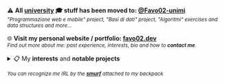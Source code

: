 ⚠️ **All <ins>university</ins> 🎓 stuff has been moved to: [@Favo02-unimi](https://github.com/favo02-unimi)**\
<sup>_"Programmazione web e mobile" project, "Basi di dati" project, "Algoritmi" exercises and data structures and more..._</sup>

🌐 **Visit my personal website / portfolio: [favo02.dev](https://favo02.dev)**\
<sup>_Find out more about me: past experience, interests, bio and how to **contact me**._</sup>

<details>
  <summary>📋 My <b>interests</b> and <b>notable projects</b></summary>

  <br/>
  
- **Competitive programming**: `python`, `c++`, `go`

  - [Competitive programming](https://github.com/Favo02/competitive-programming): _container of all my competitive programming repositories_
  - [Advent of code](https://github.com/Favo02/advent-of-code): _daily algorithmic challenges_ <img height="22" src="https://skillicons.dev/icons?i=golang,python" title="Go, Python" />
  - [Codeforces](https://github.com/Favo02/codeforces): _competitive programming contests_ <img height="22" src="https://skillicons.dev/icons?i=python,cpp" title="Python, C++" />
  - [LeetCode](https://github.com/Favo02/leetcode): _data structures and algorithms challenges and contests_ <img height="22" src="https://skillicons.dev/icons?i=python,cpp" title="Python, C++" />

  <br/>

- **Web development**: `javascript`, `typescript`, `react`, `express`, `tailwindcss`, `mongodb`, `php`, `postgresql`, `ocaml`, `svelte`

  - [CessAdvisor](https://github.com/Favo02/cess-advisor): _toilet review system_ <img height="22" src="https://skillicons.dev/icons?i=ocaml,svelte,postgres" title="OCaml, Svelte, Postgres" />
  - [favo02.dev](https://github.com/Favo02/favo02.dev): _personal website/portfolio_ <img height="22" src="https://skillicons.dev/icons?i=typescript,react,tailwindcss" title="TypeScript, React, Tailwindcss" />
  - [Social Network for Music](https://github.com/Favo02/social-network-for-music): _Spotify fullstack clone_ <img height="22" src="https://skillicons.dev/icons?i=javascript,react,express,tailwindcss,mongodb" title="JavaScript, React, Express, Tailwindcss, MongoDB" />
  - [SuperUnimia](https://github.com/Favo02/super-unimia): _platform to manage university exam registrations_ <img height="22" src="https://skillicons.dev/icons?i=php,postgres" title="PHP, Postgres" />

  <br/>

- **Open source software and Various**: `javascript`, `ocaml`, `erlang`, `docker`, `linux`, `github actions`, `bash`, `x86 assembly`

  - [Workspaces by open apps](https://github.com/Favo02/workspaces-by-open-apps): _GNOME shell extension_ <img height="22" src="https://skillicons.dev/icons?i=javascript" title="JavaScript" />
  - [LP OCaml](https://github.com/Favo02/lp-ocaml): _functional programming_ <img height="22" src="https://skillicons.dev/icons?i=ocaml" title="OCaml" />
  - [LP Erlang](https://github.com/Favo02/lp-erlang): _concurrent programming_ <img height="22" src="https://github.com/Favo02/Favo02/assets/59796435/3ddd85cf-1db3-4264-8c1d-4d50374bdd7c" title="Erlang" />
  - [LP Scala](https://github.com/Favo02/lp-scala): _domain specific languages (DSL) parsing_ <img height="22" src="https://skillicons.dev/icons?i=scala" title="Scala" />
  - [HomeLab](https://github.com/Favo02/homelab): _homelab and self-hosting_ <img height="22" src="https://skillicons.dev/icons?i=docker,linux,githubactions" title="Docker, Linux, GitHub actions" />
  - [Sicurezza e Privatezza](https://github.com/Favo02/sicurezza-e-privatezza): _PWN college cybersecurity CTF_ <img height="22" src="https://skillicons.dev/icons?i=bash" title="Bash, x86 Assembly" /> <img height="22" src="https://github.com/Favo02/Favo02/assets/59796435/d1808634-eeb1-4f64-80ca-e4d0afd2fb16" title="Bash, x86 Assembly" />
  
  <br/>
</details>

<sub>_You can recognize me IRL by the **[smurf](https://upload.wikimedia.org/wikipedia/en/2/26/Papasmurf1.jpg)** attached to my backpack_</sub>
